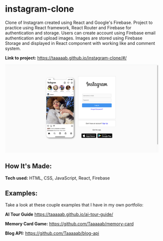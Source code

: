 # instagram-clone

Clone of Instagram created using React and Google's Firebase. Project to practice using React framework, React Router and Firebase for authentication and storage. Users can create account using Firebase email authentication and upload images. Images are stored using Firebase Storage and displayed in React component with working like and comment system.

**Link to project:** https://taaaaab.github.io/instagram-clone/#/

![Alt text](https://github.com/Taaaaab/personal-portfolio/blob/main/images/instagram-clone.png?raw=true "Screenshot")

## How It's Made:

**Tech used:** HTML, CSS, JavaScript, React, Firebase

## Examples:

Take a look at these couple examples that I have in my own portfolio:

**AI Tour Guide** https://taaaaab.github.io/ai-tour-guide/

**Memory Card Game:** https://github.com/Taaaaab/memory-card

**Blog API:** https://github.com/Taaaaab/blog-api
